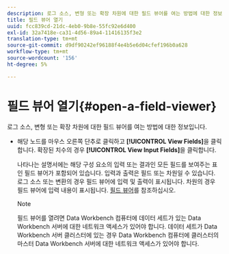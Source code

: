 ```yaml
---
description: 로그 소스, 변형 또는 확장 차원에 대한 필드 뷰어를 여는 방법에 대한 정보입니다.
title: 필드 뷰어 열기
uuid: fcc839cd-21dc-4eb0-9b8e-55fc92e6d400
exl-id: 32a7418e-ca31-4d56-89a4-11416135f3e2
translation-type: tm+mt
source-git-commit: d9df90242ef96188f4e4b5e6d04cfef196b0a628
workflow-type: tm+mt
source-wordcount: '156'
ht-degree: 5%

---
```


# 필드 뷰어 열기{#open-a-field-viewer}

로그 소스, 변형 또는 확장 차원에 대한 필드 뷰어를 여는 방법에 대한 정보입니다.

* 해당 노드를 마우스 오른쪽 단추로 클릭하고 **[!UICONTROL View Fields]**&#x200B;을 클릭합니다. 확장된 치수의 경우 **[!UICONTROL View Input Fields]**&#x200B;을 클릭합니다.

   나타나는 설명서에는 해당 구성 요소의 입력 또는 결과인 모든 필드를 보여주는 표인 필드 뷰어가 포함되어 있습니다. 입력과 출력은 필드 또는 차원일 수 있습니다. 로그 소스 또는 변환의 경우 필드 뷰어에 입력 및 출력이 표시됩니다. 차원의 경우 필드 뷰어에 입력 내용이 표시됩니다. [필드 뷰어](../../../../../home/c-get-started/c-admin-intrf/c-dataset-mgrs/c-fld-vwrs/c-fld-vwrs.md#concept-194cb94501564145ae059e53c0e4bec3)를 참조하십시오.

   >[!NOTE]
   >
   >필드 뷰어를 열려면 Data Workbench 컴퓨터에 데이터 세트가 있는 Data Workbench 서버에 대한 네트워크 액세스가 있어야 합니다. 데이터 세트가 Data Workbench 서버 클러스터에 있는 경우 Data Workbench 컴퓨터에 클러스터의 마스터 Data Workbench 서버에 대한 네트워크 액세스가 있어야 합니다.
